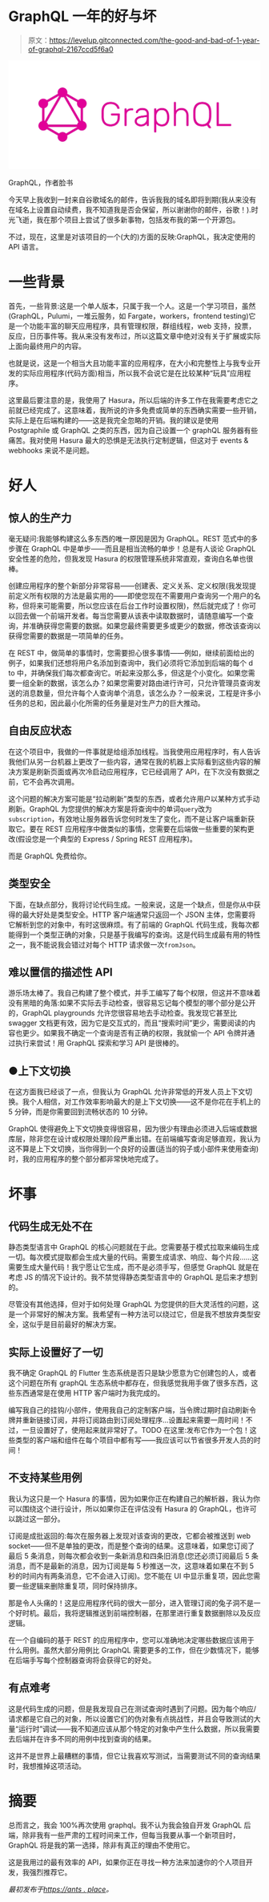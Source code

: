 # GraphQL 一年的好与坏

> 原文：<https://levelup.gitconnected.com/the-good-and-bad-of-1-year-of-graphql-2167ccd5f6a0>

![](img/bf603a930ac5504f43a9f5a6accf1c8e.png)

GraphQL，作者脸书

今天早上我收到一封来自谷歌域名的邮件，告诉我我的域名即将到期(我从来没有在域名上设置自动续费，我不知道我是否会保留，所以谢谢你的邮件，谷歌！).时光飞逝，我在那个项目上尝试了很多新事物，包括发布我的第一个开源包。

不过，现在，这里是对该项目的一个(大的)方面的反映:GraphQL，我决定使用的 API 语言。

# 一些背景

首先，一些背景:这是一个单人版本，只属于我一个人。这是一个学习项目，虽然(GraphQL，Pulumi，一堆云服务，如 Fargate，workers，frontend testing)它是一个功能丰富的聊天应用程序，具有管理权限，群组线程，web 支持，投票，反应，日历事件等。我从来没有发布过，所以这篇文章中绝对没有关于扩展或实际上面向最终用户的内容。

也就是说，这是一个相当大且功能丰富的应用程序，在大小和完整性上与我专业开发的实际应用程序(代码方面)相当，所以我不会说它是在比较某种“玩具”应用程序。

这里最后要注意的是，我使用了 Hasura，所以后端的许多工作在我需要考虑它之前就已经完成了。这意味着，我所说的许多免费或简单的东西确实需要一些开销，实际上是在后端构建的——这是我完全忽略的开销。我的建议是使用 Postgraphile 或 GraphQL 之类的东西，因为自己设置一个 graphQL 服务器有些痛苦。我对使用 Hasura 最大的恐惧是无法执行定制逻辑，但这对于 events & webhooks 来说不是问题。

# 好人

## 惊人的生产力

毫无疑问:我能够构建这么多东西的唯一原因是因为 GraphQL。REST 范式中的多步骤在 GraphQL 中是单步——而且是相当流畅的单步！总是有人谈论 GraphQL 安全性差的危险，但我发现 Hasura 的权限管理系统非常直观，查询白名单也很棒。

创建应用程序的整个新部分非常容易——创建表、定义关系、定义权限(我发现提前定义所有权限的方法是最实用的——即使您现在不需要用户查询另一个用户的名称，但将来可能需要，所以您应该在后台工作时设置权限)，然后就完成了！你可以回去做一个前端开发者。每当您需要从该表中读取数据时，请随意编写一个查询，并准确获得您需要的数据。如果您最终需要更多或更少的数据，修改该查询以获得您需要的数据是一项简单的任务。

在 REST 中，做简单的事情时，您需要担心很多事情——例如，继续前面给出的例子，如果我们还想将用户名添加到查询中，我们必须将它添加到后端的每个 d to 中，并确保我们每次都查询它。听起来没那么多，但这是个小变化。如果您需要一组全新的数据，该怎么办？如果您需要对路由进行许可，只允许管理员查询发送的消息数量，但允许每个人查询单个消息，该怎么办？一般来说，工程是许多小任务的总和，因此最小化所需的任务量是对生产力的巨大推动。

## 自由反应状态

在这个项目中，我做的一件事就是给组添加线程。当我使用应用程序时，有人告诉我他们从另一台机器上更改了一些内容，通常在我的机器上实际看到这些内容的解决方案是刷新页面或再次冷启动应用程序，它已经调用了 API，在下次没有数据之前，它不会再次调用。

这个问题的解决方案可能是“拉动刷新”类型的东西，或者允许用户以某种方式手动刷新。GraphQL 为您提供的解决方案是将查询中的单词`query`改为`subscription`，有效地让服务器告诉您何时发生了变化，而不是让客户端重新获取它。要在 REST 应用程序中做类似的事情，您需要在后端做一些重要的架构更改(假设您是一个典型的 Express / Spring REST 应用程序)。

而是 GraphQL 免费给你。

## 类型安全

下面，在缺点部分，我将讨论代码生成。一般来说，这是一个缺点，但是你从中获得的最大好处是类型安全。HTTP 客户端通常只返回一个 JSON 主体，您需要将它解析到您的对象中，有时这很麻烦。有了前端的 GraphQL 代码生成，我每次都能得到一个类型正确的对象，只是基于我编写的查询。这是代码生成最有用的特性之一，我不能说我会错过对每个 HTTP 请求做一次`fromJson`。

## 难以置信的描述性 API

游乐场太棒了。我自己构建了整个模式，并手工编写了每个权限，但这并不意味着没有黑暗的角落:如果不实际去手动检查，很容易忘记每个模型的哪个部分是公开的，GraphQL playgrounds 允许您很容易地去手动检查。我发现它甚至比 swagger 文档更有效，因为它是交互式的，而且“搜索时间”更少，需要阅读的内容也更少。如果我不确定一个查询是否有正确的权限，我就偷一个 API 令牌并通过执行来尝试！用 GraphQL 探索和学习 API 是很棒的。

## ●上下文切换

在这方面我已经谈了一点，但我认为 GraphQL 允许非常低的开发人员上下文切换。我个人相信，对工作效率影响最大的是上下文切换——这不是你花在手机上的 5 分钟，而是你需要回到流畅状态的 10 分钟。

GraphQL 使得避免上下文切换变得很容易，因为很少有理由必须进入后端或数据库层，除非您在设计或权限处理阶段严重出错。在前端编写查询足够直观，我认为这不算是上下文切换，当你得到一个良好的设置(适当的钩子或小部件来使用查询)时，我的应用程序的整个部分都非常快地完成了。

# 坏事

## 代码生成无处不在

静态类型语言中 GraphQL 的核心问题就在于此。您需要基于模式拉取来编码生成一切。每次模式提取都会生成大量的代码。需要生成请求、响应、每个片段……这需要生成大量代码！我宁愿让它生成，而不是必须手写，但感觉 GraphQL 就是在考虑 JS 的情况下设计的。我不禁觉得静态类型语言中的 GraphQL 是后来才想到的。

尽管没有其他选择，但对于如何处理 GraphQL 为您提供的巨大灵活性的问题，这是一个非常好的解决方案。我希望有一种方法可以绕过它，但是我不想放弃类型安全，这似乎是目前最好的解决方案。

## 实际上设置好了一切

我不确定 GraphQL 的 Flutter 生态系统是否只是缺少愿意为它创建包的人，或者这个问题在所有 graphQL 生态系统中都存在，但我感觉我用手做了很多东西，这些东西通常是在使用 HTTP 客户端时为我完成的。

编写我自己的挂钩/小部件，使用我自己的定制客户端，当令牌过期时自动刷新令牌并重新链接订阅，并将订阅路由到订阅处理程序…设置起来需要一周时间！不过，一旦设置好了，使用起来就非常好了。TODO 在这里:发布它作为一个包！这些类型的客户端和组件在每个项目中都有写——我应该可以节省很多开发人员的时间！

## 不支持某些用例

我认为这只是一个 Hasura 的事情，因为如果你正在构建自己的解析器，我认为你可以围绕这个进行设计，所以如果你正在评估没有 Hasura 的 GraphQL，也许可以跳过这一部分。

订阅是成批返回的:每次在服务器上发现对该查询的更改，它都会被推送到 web socket——但不是单独的更改，而是整个查询的结果。这意味着，如果您订阅了最后 5 条消息，则每次都会收到一条新消息和四条旧消息(您还必须订阅最后 5 条消息，而不是最新的消息，因为订阅是每 5 秒推送一次，这意味着如果在不到 5 秒的时间内有两条消息，它不会进入订阅)。您不能在 UI 中显示重复项，因此您需要一些逻辑来删除重复项，同时保持排序。

那是令人头痛的！这是应用程序代码的很大一部分，进入管理订阅的兔子洞不是一个好时机。最后，我将逻辑推送到前端控制器，在那里进行重复数据删除以及反应逻辑。

在一个自编码的基于 REST 的应用程序中，您可以准确地决定哪些数据应该用于什么用例。虽然大部分用例比 GraphQL 需要更多的工作，但在少数情况下，能够在后端手写每个控制器查询将会获得它的好处。

## 有点难考

这是代码生成的问题，但是我发现自己在测试查询时遇到了问题。因为每个响应/请求都是它自己的对象，所以设置它们的伪对象有点挑战性，并且会导致测试的大量“运行时”调试——我不知道应该从那个特定的对象中产生什么数据，所以我需要去后端并在许多不同的用例中找到查询的结果。

这并不是世界上最糟糕的事情，但它让我喜欢写测试，当需要测试不同的查询结果时，我想推掉这项活动。

# 摘要

总而言之，我会 100%再次使用 graphql。我不认为我会独自开发 GraphQL 后端，除非我有一些严肃的工程时间来工作，但每当我要从事一个新项目时，GraphQL 将是我的第一选择，除非有真正的理由不使用它。

这是我用过的最有效率的 API，如果你正在寻找一种方法来加速你的个人项目开发，我强烈推荐它。

*最初发布于*[*https://ants . place*](https://ants.place/blog/tech/The-Good-and-Bad-of-1-Year-of-GraphQL)*。*